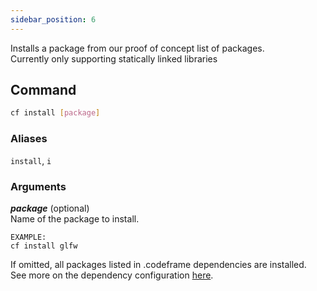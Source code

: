 ```yaml
---
sidebar_position: 6
---
```


Installs a package from our proof of concept list of packages.  
Currently only supporting statically linked libraries

## Command

```bash
cf install [package]
```

### Aliases

`install`, `i`

### Arguments

**_package_** (optional)  
Name of the package to install.

```
EXAMPLE:
cf install glfw
```

If omitted, all packages listed in .codeframe dependencies are installed.  
See more on the dependency configuration [here](../config/dependencies.md).
